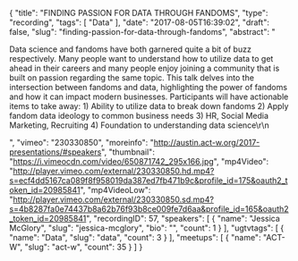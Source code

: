 {
  "title": "FINDING PASSION FOR DATA THROUGH FANDOMS",
  "type": "recording",
  "tags": [
    "Data"
  ],
  "date": "2017-08-05T16:39:02",
  "draft": false,
  "slug": "finding-passion-for-data-through-fandoms",
  "abstract": "<p>Data science and fandoms have both garnered quite a bit of buzz respectively. Many people want to understand how to utilize data to get ahead in their careers and many people enjoy joining a community that is built on passion regarding the same topic. This talk delves into the intersection between fandoms and data, highlighting the power of fandoms and how it can impact modern businesses. Participants will have actionable items to take away: 1) Ability to utilize data to break down fandoms 2) Apply fandom data ideology to common business needs 3) HR, Social Media Marketing, Recruiting 4) Foundation to understanding data science\r\n</p>",
  "vimeo": "230330850",
  "moreinfo": "http://austin.act-w.org/2017-presentations/#speakers",
  "thumbnail": "https://i.vimeocdn.com/video/650871742_295x166.jpg",
  "mp4Video": "http://player.vimeo.com/external/230330850.hd.mp4?s=ecf4dd5167ca089f8f958019da387ed7fb471b9c&profile_id=175&oauth2_token_id=20985841",
  "mp4VideoLow": "http://player.vimeo.com/external/230330850.sd.mp4?s=4b8287fa0e74437b8a62b76f93b8ce009fe7d6aa&profile_id=165&oauth2_token_id=20985841",
  "recordingID": 57,
  "speakers": [
    {
      "name": "Jessica McGlory",
      "slug": "jessica-mcglory",
      "bio": "",
      "count": 1
    }
  ],
  "ugtvtags": [
    {
      "name": "Data",
      "slug": "data",
      "count": 3
    }
  ],
  "meetups": [
    {
      "name": "ACT-W",
      "slug": "act-w",
      "count": 35
    }
  ]
}